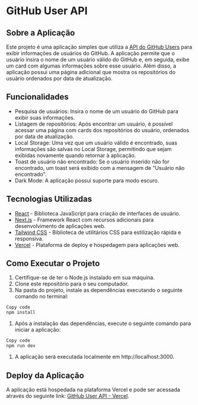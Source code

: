 # GitHub User API


## Sobre a Aplicação
Este projeto é uma aplicação simples que utiliza a [API do GitHub Users](https://docs.github.com/en/rest/users/users?apiVersion=2022-11-28) para exibir informações de usuários do GitHub. A aplicação permite que o usuário insira o nome de um usuário válido do GitHub e, em seguida, exibe um card com algumas informações sobre esse usuário. Além disso, a aplicação possui uma página adicional que mostra os repositórios do usuário ordenados por data de atualização.

## Funcionalidades
- Pesquisa de usuários: Insira o nome de um usuário do GitHub para exibir suas informações.
- Listagem de repositórios: Após encontrar um usuário, é possível acessar uma página com cards dos repositórios do usuário, ordenados por data de atualização.
- Local Storage: Uma vez que um usuário válido é encontrado, suas informações são salvas no Local Storage, permitindo que sejam exibidas novamente quando retornar à aplicação.
- Toast de usuário não encontrado: Se o usuário inserido não for encontrado, um toast será exibido com a mensagem de "Usuário não encontrado".
- Dark Mode: A aplicação possui suporte para modo escuro.
  
## Tecnologias Utilizadas
- [React](https://react.dev/) - Biblioteca JavaScript para criação de interfaces de usuário.
- [Next.js](https://nextjs.org/) - Framework React com recursos adicionais para desenvolvimento de aplicações web.
- [Tailwind CSS](https://tailwindcss.com/) - Biblioteca de utilitários CSS para estilização rápida e responsiva.
- [Vercel](https://vercel.com/dashboard) - Plataforma de deploy e hospedagem para aplicações web.


## Como Executar o Projeto
1. Certifique-se de ter o Node.js instalado em sua máquina.
2. Clone este repositório para o seu computador.
3. Na pasta do projeto, instale as dependências executando o seguinte comando no terminal:
```
Copy code
npm install
```
1. Após a instalação das dependências, execute o seguinte comando para iniciar a aplicação:
```
Copy code
npm run dev
```
1. A aplicação será executada localmente em http://localhost:3000.

## Deploy da Aplicação
A aplicação está hospedada na plataforma Vercel e pode ser acessada através do seguinte link: [GitHub User API - Vercel](github-user-api-sooty.vercel.app).
